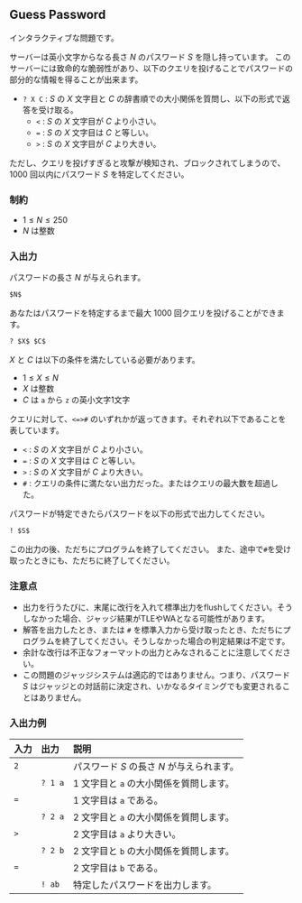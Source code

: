 ## Guess Password

インタラクティブな問題です。

サーバーは英小文字からなる長さ $N$ のパスワード $S$ を隠し持っています。
このサーバーには致命的な脆弱性があり、以下のクエリを投げることでパスワードの部分的な情報を得ることが出来ます。

- `? X C` : $S$ の $X$ 文字目と $C$ の辞書順での大小関係を質問し、以下の形式で返答を受け取る。
    - `<` : $S$ の $X$ 文字目が $C$ より小さい。
    - `=` : $S$ の $X$ 文字目は $C$ と等しい。
    - `>` : $S$ の $X$ 文字目が $C$ より大きい。

ただし、クエリを投げすぎると攻撃が検知され、ブロックされてしまうので、$1000$ 回以内にパスワード $S$ を特定してください。

### 制約

- $1 \le N \le 250$
- $N$ は整数

### 入出力

パスワードの長さ $N$ が与えられます。
```md
$N$
```

あなたはパスワードを特定するまで最大 $1000$ 回クエリを投げることができます。
```md
? $X$ $C$
```
$X$ と $C$ は以下の条件を満たしている必要があります。
- $1 \le X \le N$
- $X$ は整数
- $C$ は `a` から `z` の英小文字1文字

クエリに対して、`<=>#` のいずれかが返ってきます。それぞれ以下であることを表しています。
- `<` : $S$ の $X$ 文字目が $C$ より小さい。
- `=` : $S$ の $X$ 文字目は $C$ と等しい。
- `>` : $S$ の $X$ 文字目が $C$ より大きい。
- `#` : クエリの条件に満たない出力だった。またはクエリの最大数を超過した。

パスワードが特定できたらパスワードを以下の形式で出力してください。
```md
! $S$
```

この出力の後、ただちにプログラムを終了してください。
また、途中で`#`を受け取ったときにも、ただちに終了してください。

### 注意点

- 出力を行うたびに、末尾に改行を入れて標準出力をflushしてください。そうしなかった場合、ジャッジ結果がTLEやWAとなる可能性があります。
- 解答を出力したとき、または `#` を標準入力から受け取ったとき、ただちにプログラムを終了してください。そうしなかった場合の判定結果は不定です。
- 余計な改行は不正なフォーマットの出力とみなされることに注意してください。
- この問題のジャッジシステムは適応的ではありません。つまり、パスワード $S$ はジャッジとの対話前に決定され、いかなるタイミングでも変更されることはありません。

### 入出力例

|入力|出力  |説明                                                                     |
|:---|:-----|:------------------------------------------------------------------------|
|`2` |      |パスワード $S$ の長さ $N$ が与えられます。                                   |
|    |`? 1 a` |$1$ 文字目と `a` の大小関係を質問します。                                   |
|`=` |      |$1$ 文字目は `a` である。                                                   |
|    |`? 2 a` |$2$ 文字目と `a` の大小関係を質問します。                                   |
|`>` |      |$2$ 文字目は `a` より大きい。                                               |
|    |`? 2 b` |$2$ 文字目と `b` の大小関係を質問します。                                   |
|`=` |      |$2$ 文字目は `b` である。                                                   |
|    |`! ab`  |特定したパスワードを出力します。                                         |

